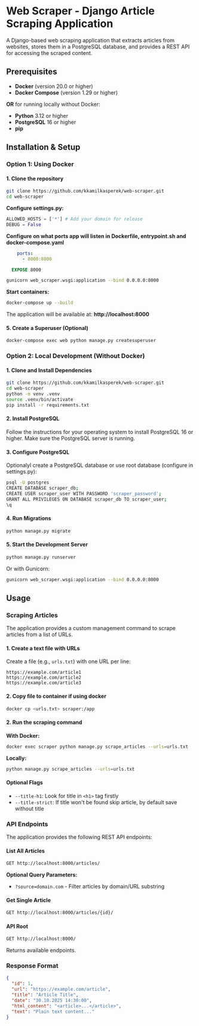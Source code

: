 # Web Scraper - Django Article Scraping Application

A Django-based web scraping application that extracts articles from websites, stores them in a PostgreSQL database, and provides a REST API for accessing the scraped content.


## Prerequisites

- **Docker** (version 20.0 or higher)
- **Docker Compose** (version 1.29 or higher)

**OR** for running locally without Docker:

- **Python** 3.12 or higher
- **PostgreSQL** 16 or higher
- **pip** 



## Installation & Setup

### Option 1: Using Docker

#### 1. Clone the repository

```bash
git clone https://github.com/kkamilkasperek/web-scraper.git
cd web-scraper
```



**Configure settings.py:**
```python
ALLOWED_HOSTS = ['*'] # Add your domain for release
DEBUG = False

```
**Configure on what ports app will listen in Dockerfile, entrypoint.sh and docker-compose.yaml**
```yaml
    ports:
      - 8000:8000

```

```dockerfile
  EXPOSE 8000
```
```entrypoint.sh
gunicorn web_scraper.wsgi:application --bind 0.0.0.0:8000
```

**Start containers:**

```bash
docker-compose up --build
```

The application will be available at: **http://localhost:8000**

#### 5. Create a Superuser (Optional)

```bash
docker-compose exec web python manage.py createsuperuser
```


### Option 2: Local Development (Without Docker)

#### 1. Clone and Install Dependencies

```bash
git clone https://github.com/kkamilkasperek/web-scraper.git
cd web-scraper
python -m venv .venv
source .venv/bin/activate 
pip install -r requirements.txt
```

#### 2. Install PostgreSQL

Follow the instructions for your operating system to install PostgreSQL 16 or higher. Make sure the PostgreSQL server is running.

#### 3. Configure PostgreSQL

Optionalyl create a PostgreSQL database or use root database (configure in settings.py):

```bash
psql -U postgres
CREATE DATABASE scraper_db;
CREATE USER scraper_user WITH PASSWORD 'scraper_password';
GRANT ALL PRIVILEGES ON DATABASE scraper_db TO scraper_user;
\q
```


#### 4. Run Migrations

```bash
python manage.py migrate
```

#### 5. Start the Development Server

```bash
python manage.py runserver
```

Or with Gunicorn:

```bash
gunicorn web_scraper.wsgi:application --bind 0.0.0.0:8000
```

## Usage

### Scraping Articles

The application provides a custom management command to scrape articles from a list of URLs.

#### 1. Create a text file with URLs

Create a file (e.g., `urls.txt`) with one URL per line:

```
https://example.com/article1
https://example.com/article2
https://example.com/article3
```

#### 2. Copy file to container if using docker
```bash
docker cp <urls.txt> scraper:/app
```

#### 2. Run the scraping command

**With Docker:**

```bash
docker exec scraper python manage.py scrape_articles --urls=urls.txt
```

**Locally:**

```bash
python manage.py scrape_articles --urls=urls.txt
```

#### Optional Flags

- `--title-h1`: Look for title in `<h1>` tag firstly
- `--title-strict`: If title won't be found skip article, by default save without title


### API Endpoints

The application provides the following REST API endpoints:

#### List All Articles

```bash
GET http://localhost:8000/articles/
```

**Optional Query Parameters:**

- `?source=domain.com` - Filter articles by domain/URL substring


#### Get Single Article

```bash
GET http://localhost:8000/articles/{id}/
```



#### API Root

```bash
GET http://localhost:8000/
```

Returns available endpoints.

### Response Format

```json
{
  "id": 1,
  "url": "https://example.com/article",
  "title": "Article Title",
  "date": "30.10.2025 14:30:00",
  "html_content": "<article>...</article>",
  "text": "Plain text content..."
}
```


